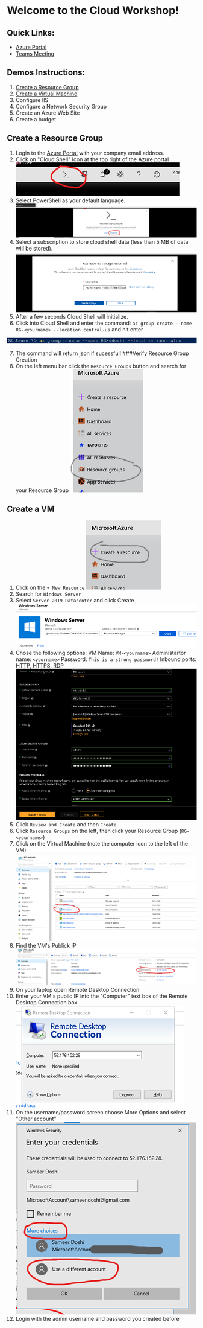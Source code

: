 # Welcome to the Cloud Workshop!

## Quick Links:
- [Azure Portal](https://portal.azure.com)
- [Teams Meeting]()

## Demos Instructions:
1. [Create a Resource Group](##create-a-resource-group)
2. [Create a Virtual Machine](##create-a-vm)
3. Configure IIS
4. Configure a Network Security Group
5. Create an Azure Web Site
6. Create a budget


## Create a Resource Group
1. Login to the [Azure Portal](https://portal.azure.com) with your company email address.
2. Click on "Cloud Shell" Icon at the top right of the Azure portal ![Open Cloud Shell](./images/1-open-cloud-shell.png)
3. Select PowerShell as your default language. ![select PowerShell](./images/2-set-powershell.png)
4. Select a subscription to store cloud shell data (less than 5 MB of data will be stored). ![set subscription](./images/3-set-subscription.png)
5. After a few seconds Cloud Shell will initialize. 
6. Click into Cloud Shell and enter the command: `az group create --name RG-<yourname> --location central-us` and hit enter

![command](./images/4-create-rg.png)

7. The command will return json if sucessfull 
###Verify Resource Group Creation
8.  On the left menu bar click the `Resource Groups` button and search for your Resource Group ![search](./images/5-click-in-portal.png)


## Create a VM
1. Click on the `+ New Resource` ![](./images/2-0.png)
2. Search for `Windows Server` 
3. Select `Server 2019 Datacenter` and click Create ![](./images/2-1.png)
4. Chose the following options: 
VM Name: `VM-<yourname>` 
Administartor name: `<yourname>`
Password: `This is a strong password!`
Inbound ports: HTTP, HTTPS, RDP
![](./images/2-2.png)
5. Click `Review and Create` and then `Create`
6. Click `Resource Groups` on the left, then click your Resource Group (`RG-<yourname>`)
7. Click on the Virtual Machine (note the computer icon to the left of the VM) ![](./images/2-3.png)
8. Find the VM's Publick IP ![](./images/2-4.png)
9. On your laptop open Remote Desktop Connection
10. Enter your VM's public IP into the "Computer" text box of the Remote Desktop Connection box ![](./images/2-5.png)
11. On the username/password screen choose More Options and select "Other account" ![](./images/2-7.png)
12. Login with the admin username and password you created before
